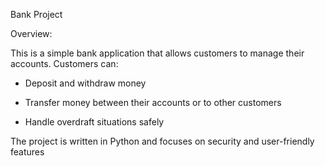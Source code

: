 Bank Project


Overview:

This is a simple bank application that allows customers to manage their accounts.
Customers can:

- Deposit and withdraw money

- Transfer money between their accounts or to other customers

- Handle overdraft situations safely

The project is written in Python and focuses on security and user-friendly features
